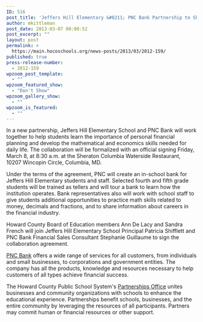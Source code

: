```yaml
---
ID: 516
post_title: 'Jeffers Hill Elementary &#8211; PNC Bank Partnership to Sharpen Math Skills, Teach Financial Planning'
author: mkittleman
post_date: 2013-03-07 00:00:52
post_excerpt: ""
layout: post
permalink: >
  https://main.hocoschools.org/news-posts/2013/03/2012-159/
published: true
press-release-number:
  - 2012-159
wpzoom_post_template:
  - ""
wpzoom_featured_show:
  - "Don't Show"
wpzoom_gallery_show:
  - ""
wpzoom_is_featured:
  - ""
---
```

In a new partnership, Jeffers Hill Elementary School and PNC Bank will work together to help students learn the importance of personal financial planning and develop the mathematical and economics skills needed for daily life. The collaboration will be formalized with an official signing Friday, March 8, at 8:30 a.m. at the Sheraton Columbia Waterside Restaurant, 10207 Wincopin Circle, Columbia, MD.

Under the terms of the agreement, PNC will create an in-school bank for Jeffers Hill Elementary students and staff. Selected fourth and fifth grade students will be trained as tellers and will tour a bank to learn how the institution operates. Bank representatives also will work with school staff to give students additional opportunities to practice math skills related to money, decimals and fractions, and to share information about careers in the financial industry.

Howard County Board of Education members Ann De Lacy and Sandra French will join Jeffers Hill Elementary School Principal Patricia Shifflett and PNC Bank Financial Sales Consultant Stephanie Guillaume to sign the collaboration agreement.

<a href="http://www.pnc.com/" target="_blank">PNC Bank</a> offers a wide range of services for all customers, from individuals and small businesses, to corporations and government entities. The company has all the products, knowledge and resources necessary to help customers of all types achieve financial success.

The Howard County Public School System's <a href="http://www.hcpss.org/aboutus/partnership/">Partnerships Office</a> unites businesses and community organizations with schools to enhance the educational experience. Partnerships benefit schools, businesses, and the entire community by leveraging the resources of all participants. Partners may commit human or financial resources or other support.